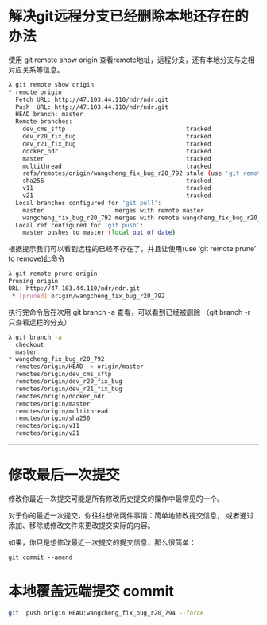# 解决git远程分支已经删除本地还存在的办法



使用 git remote show origin 查看remote地址，远程分支，还有本地分支与之相对应关系等信息。

```bash
λ git remote show origin
* remote origin
  Fetch URL: http://47.103.44.110/ndr/ndr.git
  Push  URL: http://47.103.44.110/ndr/ndr.git
  HEAD branch: master
  Remote branches:
    dev_cms_sftp                                  tracked
    dev_r20_fix_bug                               tracked
    dev_r21_fix_bug                               tracked
    docker_ndr                                    tracked
    master                                        tracked
    multithread                                   tracked
    refs/remotes/origin/wangcheng_fix_bug_r20_792 stale (use 'git remote prune' to remove)
    sha256                                        tracked
    v11                                           tracked
    v21                                           tracked
  Local branches configured for 'git pull':
    master                    merges with remote master
    wangcheng_fix_bug_r20_792 merges with remote wangcheng_fix_bug_r20_792
  Local ref configured for 'git push':
    master pushes to master (local out of date)
```



根据提示我们可以看到远程的已经不存在了，并且让使用(use ‘git remote prune’ to remove)此命令

```bash
λ git remote prune origin
Pruning origin
URL: http://47.103.44.110/ndr/ndr.git
 * [pruned] origin/wangcheng_fix_bug_r20_792
```



执行完命令后在次用 git branch -a 查看，可以看到已经被删除 （git branch -r 只查看远程的分支）

```bash
λ git branch -a
  checkout
  master
* wangcheng_fix_bug_r20_792
  remotes/origin/HEAD -> origin/master
  remotes/origin/dev_cms_sftp
  remotes/origin/dev_r20_fix_bug
  remotes/origin/dev_r21_fix_bug
  remotes/origin/docker_ndr
  remotes/origin/master
  remotes/origin/multithread
  remotes/origin/sha256
  remotes/origin/v11
  remotes/origin/v21
```

---



# 修改最后一次提交

修改你最近一次提交可能是所有修改历史提交的操作中最常见的一个。 

对于你的最近一次提交，你往往想做两件事情：简单地修改提交信息， 或者通过添加、移除或修改文件来更改提交实际的内容。

如果，你只是想修改最近一次提交的提交信息，那么很简单：

```console
git commit --amend
```



# 本地覆盖远端提交 commit

```bash
git  push origin HEAD:wangcheng_fix_bug_r20_794 --force
```

